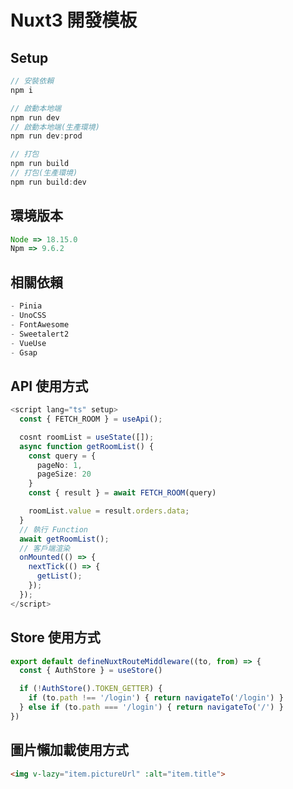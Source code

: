 # Nuxt3 開發模板

## Setup
```typescript
// 安裝依賴
npm i

// 啟動本地端
npm run dev
// 啟動本地端(生產環境)
npm run dev:prod

// 打包
npm run build
// 打包(生產環境)
npm run build:dev
```

## 環境版本
```javascript
Node => 18.15.0
Npm => 9.6.2
```

## 相關依賴
```typescript
- Pinia
- UnoCSS
- FontAwesome
- Sweetalert2
- VueUse
- Gsap
```

## API 使用方式
```typescript
<script lang="ts" setup>
  const { FETCH_ROOM } = useApi();

  cosnt roomList = useState([]);
  async function getRoomList() {
    const query = {
      pageNo: 1,
      pageSize: 20
    }
    const { result } = await FETCH_ROOM(query)

    roomList.value = result.orders.data;
  }
  // 執行 Function
  await getRoomList();
  // 客戶端渲染
  onMounted(() => {
    nextTick(() => {
      getList();
    });
  });
</script>
```
## Store 使用方式
```typescript
export default defineNuxtRouteMiddleware((to, from) => {
  const { AuthStore } = useStore()

  if (!AuthStore().TOKEN_GETTER) {
    if (to.path !== '/login') { return navigateTo('/login') }
  } else if (to.path === '/login') { return navigateTo('/') }
})
```

## 圖片懶加載使用方式
```html
<img v-lazy="item.pictureUrl" :alt="item.title">
```
